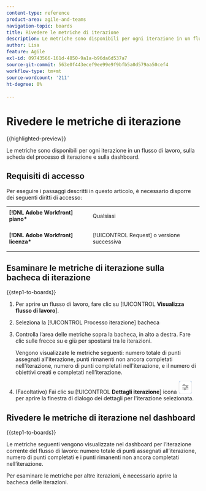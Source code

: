 ```yaml
---
content-type: reference
product-area: agile-and-teams
navigation-topic: boards
title: Rivedere le metriche di iterazione
description: Le metriche sono disponibili per ogni iterazione in un flusso di lavoro, sulla bacheca del processo di iterazione.
author: Lisa
feature: Agile
exl-id: 09743566-161d-4850-9a1a-b96da6d537a7
source-git-commit: 563e0f443ecef9ee99e9f9bfb5a0d579aa50cef4
workflow-type: tm+mt
source-wordcount: '211'
ht-degree: 0%

---
```


# Rivedere le metriche di iterazione

{{highlighted-preview}}

Le metriche sono disponibili per ogni iterazione in un flusso di lavoro, sulla scheda del processo di iterazione e sulla dashboard.

## Requisiti di accesso

Per eseguire i passaggi descritti in questo articolo, è necessario disporre dei seguenti diritti di accesso:

<table style="table-layout:auto"> 
 <col> 
 </col> 
 <col> 
 </col> 
 <tbody> 
  <tr> 
   <td role="rowheader"><strong>[!DNL Adobe Workfront] piano*</strong></td> 
   <td> <p>Qualsiasi</p> </td> 
  </tr> 
  <tr> 
   <td role="rowheader"><strong>[!DNL Adobe Workfront] licenza*</strong></td> 
   <td> <p>[!UICONTROL Request] o versione successiva</p> </td> 
  </tr> 
 </tbody> 
</table>

## Esaminare le metriche di iterazione sulla bacheca di iterazione

{{step1-to-boards}}

1. Per aprire un flusso di lavoro, fare clic su [!UICONTROL **Visualizza flusso di lavoro**].
1. Seleziona la [!UICONTROL Processo iterazione] bacheca
1. Controlla l’area delle metriche sopra la bacheca, in alto a destra. Fare clic sulle frecce su e giù per spostarsi tra le iterazioni.

   Vengono visualizzate le metriche seguenti: numero totale di punti assegnati all&#39;iterazione, punti rimanenti non ancora completati nell&#39;iterazione, numero di punti completati nell&#39;iterazione, <span class="preview">e il numero di obiettivi creati e completati nell’iterazione</span>.

1. (Facoltativo) Fai clic su [!UICONTROL **Dettagli iterazione**] icona ![Dettagli iterazione](assets/iteration-details-button.png) per aprire la finestra di dialogo dei dettagli per l&#39;iterazione selezionata.

## Rivedere le metriche di iterazione nel dashboard

{{step1-to-boards}}

Le metriche seguenti vengono visualizzate nel dashboard per l’iterazione corrente del flusso di lavoro: numero totale di punti assegnati all’iterazione, numero di punti completati e i punti rimanenti non ancora completati nell’iterazione.

Per esaminare le metriche per altre iterazioni, è necessario aprire la bacheca delle iterazioni.
